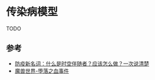# 传染病模型

TODO



## 参考

- [防疫新名词：什么是时空伴随者？应该怎么做？一次说清楚](https://tech.ifeng.com/c/8Auo2vPYa0e)
- [魔兽世界-堕落之血事件](https://zh.wikipedia.org/wiki/%E5%A0%95%E8%90%BD%E4%B9%8B%E8%A1%80%E4%BA%8B%E4%BB%B6)

